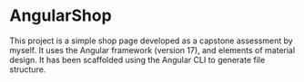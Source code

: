 # AngularShop

This project is a simple shop page developed as a capstone assessment by myself.
It uses the Angular framework (version 17), and elements of material design.
It has been scaffolded using the Angular CLI to generate file structure.
